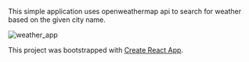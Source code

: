 This simple application uses openweathermap api to search for weather based on the given city name.

![weather_app](https://user-images.githubusercontent.com/42715741/52790119-01698200-3066-11e9-94f4-e10f35d7c0f5.png)

This project was bootstrapped with [Create React App](https://github.com/facebook/create-react-app).
